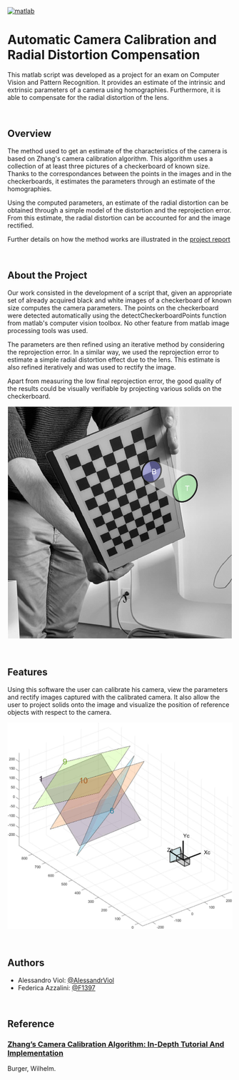 [![matlab](https://img.shields.io/badge/matlab-2021a-3776AB.svg?style=flat&logo=matlab&logoColor=white)]([https://www.python.org](https://it.mathworks.com/))

# Automatic Camera Calibration and Radial Distortion Compensation

This matlab script was developed as a project for an exam on Computer Vision and Pattern Recognition. 
It provides an estimate of the intrinsic and extrinsic parameters of a camera using homographies. Furthermore, it is able to compensate for the radial distortion of the lens. 

<br/>

## Overview
The method used to get an estimate of the characteristics of the camera is based on Zhang's camera calibration algorithm. 
This algorithm uses a collection of at least three pictures of a checkerboard of known size. 
Thanks to the correspondances between the points in the images and in the checkerboards, it estimates the parameters through an estimate of the homographies. 

Using the computed parameters, an estimate of the radial distortion can be obtained through a simple model of the distortion and the reprojection error. 
From this estimate, the radial distortion can be accounted for and the image rectified.

Further details on how the method works are illustrated in the [project report](https://github.com/AlessandroViol/CameraCalibrator/blob/main/Computer%20Vision%20Project%20Alessandro%20Viol%2C%20Federica%20Azzalini.pdf)

<br/>

## About the Project
Our work consisted in the development of a script that, given an appropriate set of already acquired black and white images of a checkerboard of known size computes the camera parameters. 
The points on the checkerboard were detected automatically using the detectCheckerboardPoints function from matlab's computer vision toolbox. No other feature from matlab image processing tools was used.

The parameters are then refined using an iterative method by considering the reprojection error. 
In a similar way, we used the reprojection error to estimate a simple radial distortion effect due to the lens.
This estimate is also refined iteratively and was used to rectify the image.  

Apart from measuring the low final reprojection error, the good quality of the results could be visually verifiable by projecting various solids on the checkerboard.

![Solid Overlay](https://github.com/AlessandroViol/CameraCalibrator/blob/main/Code/grafici/Figure%2010%20image%202.png)

<br/>

## Features
Using this software the user can calibrate his camera, view the parameters and rectify images captured with the calibrated camera. 
It also allow the user to project solids onto the image and visualize the position of reference objects with respect to the camera.

![Checkerboard wrt. camera](https://github.com/AlessandroViol/CameraCalibrator/blob/main/Code/grafici/visualize.jpg)

<br/>

## Authors

- Alessandro Viol: [@AlessandrViol](https://www.github.com/AlessandroViol)
- Federica Azzalini: [@F1397](https://github.com/F1397)

<br/>

## Reference

### [Zhang’s Camera Calibration Algorithm: In-Depth Tutorial And Implementation](https://www.researchgate.net/publication/303233579_Zhang's_Camera_Calibration_Algorithm_In-Depth_Tutorial_and_Implementation)

Burger, Wilhelm.
